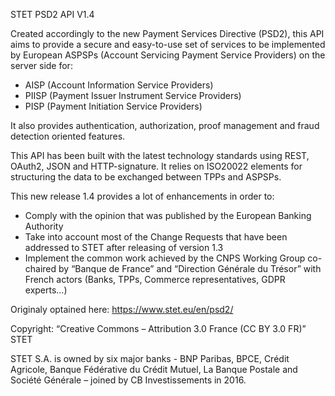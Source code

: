 
STET PSD2 API V1.4

Created accordingly to the new Payment Services Directive (PSD2), this API aims to provide a secure and easy-to-use set of services to be implemented by European ASPSPs (Account Servicing Payment Service Providers) on the server side for:

* AISP (Account Information Service Providers)
* PIISP (Payment Issuer Instrument Service Providers)
* PISP (Payment Initiation Service Providers)

It also provides authentication, authorization, proof management and fraud detection oriented features.

This API has been built with the latest technology standards using REST, OAuth2, JSON and HTTP-signature. It relies on ISO20022 elements for structuring the data to be exchanged between TPPs and ASPSPs.

This new release 1.4 provides a lot of enhancements in order to:

* Comply with the opinion that was published by the European Banking Authority
* Take into account most of the Change Requests that have been addressed to STET after releasing of version 1.3
* Implement the common work achieved by the CNPS Working Group co-chaired by “Banque de France” and “Direction Générale du Trésor” with French actors (Banks, TPPs, Commerce representatives, GDPR experts…)

Originaly optained here: https://www.stet.eu/en/psd2/

Copyright: “Creative Commons – Attribution 3.0 France (CC BY 3.0 FR)” STET

STET S.A. is owned by six major banks - BNP Paribas, BPCE, Crédit Agricole, Banque Fédérative du Crédit Mutuel, La Banque Postale and Société Générale – joined by CB Investissements in 2016.
